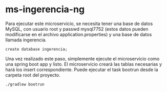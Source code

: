 # ms-ingerencia-ng

Para ejecutar este microservicio, se necesita tener una base de datos MySQL, con usuario root y passwd mysql7752 (estos 
datos pueden modificarse en el archivo application.properties) y una base de datos llamada ingerencia. 

    create database ingerencia;

Una vez realizado este paso, simplemente ejecute el microservicio como una spring boot app y listo. El microservicio creará 
las tablas necesarias y hará los insert correspondiente. Puede ejecutar el task bootrun desde la carpeta root del proyecto.

    ./gradlew bootrun
